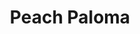 ---
title: "Peach Paloma"
description: "Gin, tonic, liqueur de pêche"
price: "7.00"
image: "Peach.webp"
---